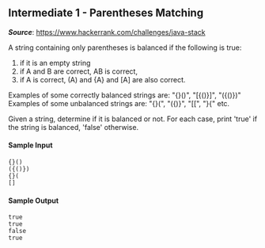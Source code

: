 ## Intermediate 1 - Parentheses Matching
__*Source*__: https://www.hackerrank.com/challenges/java-stack

A string containing only parentheses is balanced if the following is true:
1. if it is an empty string
2. if A and B are correct, AB is correct,
3. if A is correct, (A) and {A} and [A] are also correct.

Examples of some correctly balanced strings are: "{}()", "[{()}]", "({()})"<br>
Examples of some unbalanced strings are: "{}(", "({)}", "[[", "}{" etc.

Given a string, determine if it is balanced or not.
For each case, print 'true' if the string is balanced, 'false' otherwise.

#### Sample Input
```
{}()
({()})
{}(
[]
```

#### Sample Output
```
true
true
false
true
```
